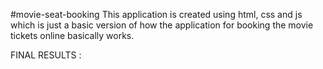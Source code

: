 #movie-seat-booking
This application is created using html, css and js which is just a basic version of how the application for booking the movie tickets online basically works.

FINAL RESULTS :

